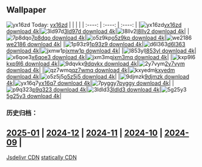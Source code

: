 ## Wallpaper
![yx16zd](https://w.wallhaven.cc/full/yx/wallhaven-yx16zd.jpg) Today: [yx16zd](https://th.wallhaven.cc/small/yx/yx16zd.jpg)
|      |      |      |
| :----: | :----: | :----: |
|![yx16zd](https://th.wallhaven.cc/small/yx/yx16zd.jpg)[yx16zd download 4k](https://wallhaven.cc/w/yx16zd)|![3ld97d](https://th.wallhaven.cc/small/3l/3ld97d.jpg)[3ld97d download 4k](https://wallhaven.cc/w/3ld97d)|![l8llv2](https://th.wallhaven.cc/small/l8/l8llv2.jpg)[l8llv2 download 4k](https://wallhaven.cc/w/l8llv2)|
|![7p8dqo](https://th.wallhaven.cc/small/7p/7p8dqo.jpg)[7p8dqo download 4k](https://wallhaven.cc/w/7p8dqo)|![o5z9kp](https://th.wallhaven.cc/small/o5/o5z9kp.jpg)[o5z9kp download 4k](https://wallhaven.cc/w/o5z9kp)|![we2186](https://th.wallhaven.cc/small/we/we2186.jpg)[we2186 download 4k](https://wallhaven.cc/w/we2186)|
|![1p93z9](https://th.wallhaven.cc/small/1p/1p93z9.jpg)[1p93z9 download 4k](https://wallhaven.cc/w/1p93z9)|![d6l363](https://th.wallhaven.cc/small/d6/d6l363.jpg)[d6l363 download 4k](https://wallhaven.cc/w/d6l363)|![jxmw1p](https://th.wallhaven.cc/small/jx/jxmw1p.jpg)[jxmw1p download 4k](https://wallhaven.cc/w/jxmw1p)|
|![l853yl](https://th.wallhaven.cc/small/l8/l853yl.jpg)[l853yl download 4k](https://wallhaven.cc/w/l853yl)|![x6qoe3](https://th.wallhaven.cc/small/x6/x6qoe3.jpg)[x6qoe3 download 4k](https://wallhaven.cc/w/x6qoe3)|![jxm3mq](https://th.wallhaven.cc/small/jx/jxm3mq.jpg)[jxm3mq download 4k](https://wallhaven.cc/w/jxm3mq)|
|![kxp9l6](https://th.wallhaven.cc/small/kx/kxp9l6.jpg)[kxp9l6 download 4k](https://wallhaven.cc/w/kxp9l6)|![9dqvkx](https://th.wallhaven.cc/small/9d/9dqvkx.jpg)[9dqvkx download 4k](https://wallhaven.cc/w/9dqvkx)|![2y7vym](https://th.wallhaven.cc/small/2y/2y7vym.jpg)[2y7vym download 4k](https://wallhaven.cc/w/2y7vym)|
|![qz7wmq](https://th.wallhaven.cc/small/qz/qz7wmq.jpg)[qz7wmq download 4k](https://wallhaven.cc/w/qz7wmq)|![kxyedm](https://th.wallhaven.cc/small/kx/kxyedm.jpg)[kxyedm download 4k](https://wallhaven.cc/w/kxyedm)|![o5z5j5](https://th.wallhaven.cc/small/o5/o5z5j5.jpg)[o5z5j5 download 4k](https://wallhaven.cc/w/o5z5j5)|
|![9djmzk](https://th.wallhaven.cc/small/9d/9djmzk.jpg)[9djmzk download 4k](https://wallhaven.cc/w/9djmzk)|![yx16q7](https://th.wallhaven.cc/small/yx/yx16q7.jpg)[yx16q7 download 4k](https://wallhaven.cc/w/yx16q7)|![7pyggy](https://th.wallhaven.cc/small/7p/7pyggy.jpg)[7pyggy download 4k](https://wallhaven.cc/w/7pyggy)|
|![p9q323](https://th.wallhaven.cc/small/p9/p9q323.jpg)[p9q323 download 4k](https://wallhaven.cc/w/p9q323)|![3ldld3](https://th.wallhaven.cc/small/3l/3ldld3.jpg)[3ldld3 download 4k](https://wallhaven.cc/w/3ldld3)|![5g25y3](https://th.wallhaven.cc/small/5g/5g25y3.jpg)[5g25y3 download 4k](https://wallhaven.cc/w/5g25y3)|

### 历史归档：
[2025-01](https://github.com/april-projects/april-wallpaper/tree/main/picture/2025-01/) | [2024-12](https://github.com/april-projects/april-wallpaper/tree/main/picture/2024-12/) | [2024-11](https://github.com/april-projects/april-wallpaper/tree/main/picture/2024-11/) | [2024-10](https://github.com/april-projects/april-wallpaper/tree/main/picture/2024-10/) | [2024-09](https://github.com/april-projects/april-wallpaper/tree/main/picture/2024-09/) | 
---
[Jsdelivr CDN](https://cdn.jsdelivr.net/gh/april-projects/april-wallpaper/api.json)
[statically CDN](https://cdn.statically.io/gh/april-projects/april-wallpaper/main/api.json)